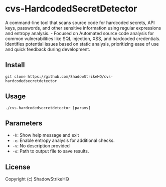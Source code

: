 # cvs-HardcodedSecretDetector
A command-line tool that scans source code for hardcoded secrets, API keys, passwords, and other sensitive information using regular expressions and entropy analysis. - Focused on Automated source code analysis for common vulnerabilities like SQL injection, XSS, and hardcoded credentials. Identifies potential issues based on static analysis, prioritizing ease of use and quick feedback during development.

## Install
`git clone https://github.com/ShadowStrikeHQ/cvs-hardcodedsecretdetector`

## Usage
`./cvs-hardcodedsecretdetector [params]`

## Parameters
- `-h`: Show help message and exit
- `-e`: Enable entropy analysis for additional checks.
- `-v`: No description provided
- `-o`: Path to output file to save results.

## License
Copyright (c) ShadowStrikeHQ
